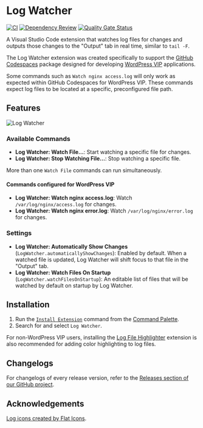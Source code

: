 # Log Watcher

[![CI](https://github.com/Automattic/vscode-logwatcher/actions/workflows/ci.yml/badge.svg)](https://github.com/Automattic/vscode-logwatcher/actions/workflows/ci.yml)
[![Dependency Review](https://github.com/Automattic/vscode-logwatcher/actions/workflows/dependency-review.yml/badge.svg)](https://github.com/Automattic/vscode-logwatcher/actions/workflows/dependency-review.yml)
[![Quality Gate Status](https://sonarcloud.io/api/project_badges/measure?project=Automattic_vscode-logwatcher&metric=alert_status)](https://sonarcloud.io/summary/new_code?id=Automattic_vscode-logwatcher)

A Visual Studio Code extension that watches log files for changes and outputs those changes to the "Output" tab in real time, similar to `tail -F`. 

The Log Watcher extension was created specifically to support the [GitHub Codespaces](https://docs.wpvip.com/technical-references/developing-with-github-codespaces/) package designed for developing [WordPress VIP](https://docs.wpvip.com/) applications. 
 
Some commands such as `Watch nginx access.log` will only work as expected within GitHub Codespaces for WordPress VIP. These commands expect log files to be located at a specific, preconfigured file path. 

## Features

![Log Watcher](https://github.com/Automattic/vscode-logwatcher/assets/7810770/f3849fa6-09cf-4936-9d26-12a25ca1dd18)

### Available Commands

  * **Log Watcher: Watch File…**: Start watching a specific file for changes.
  * **Log Watcher: Stop Watching File…**: Stop watching a specific file.

More than one `Watch File` commands can run simultaneously.

#### Commands configured for WordPress VIP
  * **Log Watcher: Watch nginx access.log**: Watch `/var/log/nginx/access.log` for changes.
  * **Log Watcher: Watch nginx error.log**: Watch `/var/log/nginx/error.log` for changes.

### Settings

  * **Log Watcher: Automatically Show Changes** (`LogWatcher.automaticallyShowChanges`): Enabled by default. When a watched file is updated, Log Watcher will shift focus to that file in the "Output" tab.
  * **Log Watcher: Watch Files On Startup** (`LogWatcher.watchFilesOnStartup`): An editable list of files that will be watched by default on startup by Log Watcher.

## Installation

1. Run the [`Install Extension`](https://code.visualstudio.com/docs/editor/extension-gallery#_install-an-extension) command from the [Command Palette](https://code.visualstudio.com/Docs/editor/codebasics#_command-palette).
2. Search for and select `Log Watcher`.

For non-WordPress VIP users, installing the [Log File Highlighter](https://marketplace.visualstudio.com/items?itemName=emilast.LogFileHighlighter) extension is also recommended for adding color highlighting to log files.

## Changelogs

For changelogs of every release version, refer to the [Releases section of our GitHub project](https://github.com/Automattic/vscode-logwatcher/releases).

## Acknowledgements

[Log icons created by Flat Icons](https://www.flaticon.com/free-icons/log).
